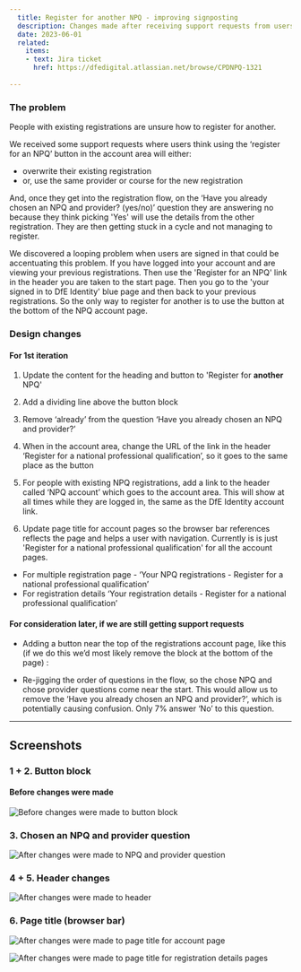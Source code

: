 ```yaml
---
  title: Register for another NPQ - improving signposting 
  description: Changes made after receiving support requests from users struggling to register for another NPQ, who have previously registered. 
  date: 2023-06-01
  related:
    items:
    - text: Jira ticket
      href: https://dfedigital.atlassian.net/browse/CPDNPQ-1321
     
---
```


### The problem

People with existing registrations are unsure how to register for another. 

We received some support requests where users think using the ‘register for an NPQ’ button in the account area will either:

- overwrite their existing registration 
- or, use the same provider or course for the new registration 

And, once they get into the registration flow, on the ‘Have you already chosen an NPQ and provider? (yes/no)’ question they are answering no because they think picking 'Yes' will use the details from the other registration. They are then getting stuck in a cycle and not managing to register. 

We discovered a looping problem when users are signed in that could be accentuating this problem. If you have logged into your account and are viewing your previous registrations. Then use the 'Register for an NPQ' link in the header you are taken to the start page. Then you go to the 'your signed in to DfE Identity' blue page and then back to your previous registrations. So the only way to register for another is to use the button at the bottom of the NPQ account page.

### Design changes 

#### For 1st iteration

1. Update the content for the heading and button to 'Register for **another** NPQ'

2. Add a dividing line above the button block 

3. Remove ‘already’ from the question ‘Have you already chosen an NPQ and provider?’ 

4. When in the account area, change the URL of the link in the header ‘Register for a national professional qualification’, so it goes to the same place as the button 

5. For people with existing NPQ registrations, add a link to the header called ‘NPQ account’ which goes to the account area. This will show at all times while they are logged in, the same as the DfE Identity account link. 

6. Update page title for account pages so the browser bar references reflects the page and helps a user with navigation. Currently is is just 'Register for a national professional qualification' for all the account pages. 

- For multiple registration page - ‘Your NPQ registrations - Register for a national professional qualification’ 
- For registration details ‘Your registration details - Register for a national professional qualification’ 


#### For consideration later, if we are still getting support requests 

- Adding a button near the top of the registrations account page, like this (if we do this we’d most likely remove the block at the bottom of the page) :

- Re-jigging the order of questions in the flow, so the chose NPQ and chose provider questions come near the start. This would allow us to remove the ‘Have you already chosen an NPQ and provider?’, which is potentially causing confusion. Only 7% answer ‘No’ to this question. 

---

## Screenshots

### 1 + 2. Button block

#### Before changes were made

![Before changes were made to button block](/register-for-an-npq/register-for-another/updated-button-block.png)

### 3. Chosen an NPQ and provider question 

![After changes were made to NPQ and provider question](/register-for-an-npq/register-for-another/updated-question.png)

### 4 + 5. Header changes  

![After changes were made to header](/register-for-an-npq/register-for-another/updated-header.png)

### 6. Page title (browser bar)

![After changes were made to page title for account page](/register-for-an-npq/register-for-another/updated-browser-bar--account.png)

![After changes were made to page title for registration details pages](/register-for-an-npq/register-for-another/updated-browser-bar--registration-details.png)